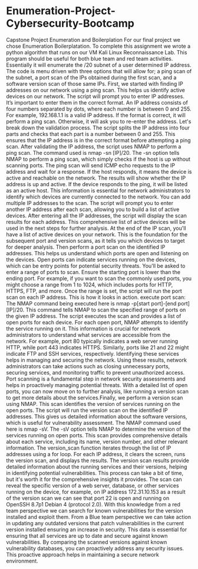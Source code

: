 # Enumeration-Project-Cybersecurity-Bootcamp
Capstone Project Enumeration and Boilerplation 
         For our final project we chose Enumeration Boilerplatation. To complete this assignment we wrote a python algorithm that runs on our VM Kali Linux Reconnaissance Lab. This program should be useful for both blue team and red team activities. Essentially it will enumerate the /20 subnet of a user determined IP address. The code is menu driven with three options that will allow for; a ping scan of the subnet, a port scan of the IPs obtained during the first scan, and a software version scan of those same IPs. First, we started with finding IP addresses on our network using a ping scan. This helps us identify active devices on our network. The script will prompt you to enter IP addresses. It’s important to enter them in the correct format. An IP address consists of four numbers separated by dots, where each number is between 0 and 255. For example, 192.168.1.1 is a valid IP address. If the format is correct, it will perform a ping scan. Otherwise, it will ask you to re-enter the address. Let's break down the validation process. The script splits the IP address into four parts and checks that each part is a number between 0 and 255. This ensures that the IP address is in the correct format before attempting a ping scan. After validating the IP address, the script uses NMAP to perform a ping scan. The command used is nmap -sn [IP]/20. The -sn option tells NMAP to perform a ping scan, which simply checks if the host is up without scanning ports. The ping scan will send ICMP echo requests to the IP address and wait for a response. If the host responds, it means the device is active and reachable on the network. The results will show whether the IP address is up and active. If the device responds to the ping, it will be listed as an active host. This information is essential for network administrators to identify which devices are currently connected to the network. You can add multiple IP addresses to the scan. The script will prompt you to enter another IP address after each scan, allowing you to build a list of active devices. After entering all the IP addresses, the script will display the scan results for each address. This comprehensive list of active devices will be used in the next steps for further analysis. At the end of the IP scan, you'll have a list of active devices on your network. This is the foundation for the subsequent port and version scans, as it tells you which devices to target for deeper analysis. Then perform a port scan on the identified IP addresses. This helps us understand which ports are open and listening on the devices. Open ports can indicate services running on the devices, which can be entry points for potential security threats. You'll be asked to enter a range of ports to scan. Ensure the starting port is lower than the ending port. For example, if you want to scan the commonly used ports, you might choose a range from 1 to 1024, which includes ports for HTTP, HTTPS, FTP, and more. Once the range is set, the script will run the port scan on each IP address. This is how it looks in action. execute port scan: The NMAP command being executed here is nmap -p[start port]-[end port] [IP]/20. This command tells NMAP to scan the specified range of ports on the given IP address. The script executes the scan and provides a list of open ports for each device. For each open port, NMAP attempts to identify the service running on it. This information is crucial for network administrators to understand what services are accessible from the network. For example, port 80 typically indicates a web server running HTTP, while port 443 indicates HTTPS. Similarly, ports like 21 and 22 might indicate FTP and SSH services, respectively. Identifying these services helps in managing and securing the network. Using these results, network administrators can take actions such as closing unnecessary ports, securing services, and monitoring traffic to prevent unauthorized access. Port scanning is a fundamental step in network security assessments and helps in proactively managing potential threats. With a detailed list of open ports, you can now move on to further analysis, like running a version scan to get more details about the services.Finally, we perform a version scan using NMAP. This scan identifies the version of services running on the open ports. The script will run the version scan on the identified IP addresses. This gives us detailed information about the software versions, which is useful for vulnerability assessment. The NMAP command used here is nmap -sV. The -sV option tells NMAP to determine the version of the services running on open ports. This scan provides comprehensive details about each service, including its name, version number, and other relevant information. The version_scan function iterates through the list of IP addresses using a for loop. For each IP address, it clears the screen, runs the version scan, and displays the results. The version scan results provide detailed information about the running services and their versions, helping in identifying potential vulnerabilities. This process can take a bit of time, but it's worth it for the comprehensive insights it provides. The scan can reveal the specific version of a web server, database, or other services running on the device, for example, on IP address 172.31.10.153 as a result of the version scan we can see that port 22 is open and running on OpenSSH 8.7p1 Debian 4 (protocol 2.0). With this knowledge from a red team perspective we can search for known vulnerabilities for the version installed and exploit them. From a Blue team perspective we can take action in updating any outdated versions that patch vulnerabilities in the current version installed ensuring an increase in security. This data is essential for ensuring that all services are up to date and secure against known vulnerabilities. By comparing the scanned versions against known vulnerability databases, you can proactively address any security issues. This proactive approach helps in maintaining a secure network environment.







